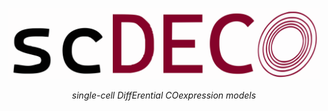 <p align="center">
  <img src="./images/scdeco_logo.svg" alt="Size Limit CLI" width="500">
</p>

<p align="center">
  <i align="center">single-cell DiffErential COexpression models</i>
</p>
